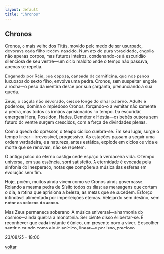 ```yaml
---
layout: default
title: "Chronos"
--- 
```


## Chronos

Cronos, o mais velho dos Titãs, movido pelo medo de ser usurpado, devorava cada filho recém-nascido. Num ato de pura voracidade, engolia não apenas corpos, mas futuros inteiros, condenando-os à escuridão silenciosa de seu ventre—um ciclo maldito onde o tempo não passava, apenas se repetia.

Enganado por Réia, sua esposa, cansada da carnificina, que nos panos luxuosos do sexto filho, envolve uma pedra. Cronos, sem suspeitar, engole a rocha—o peso da mentira desce por sua garganta, prenunciando a sua queda.

Zeus, o caçula não devorado, cresce longe do olhar paterno. Adulto e poderoso, domina o impiedoso Cronos, forçando-o a vomitar não somente a pedra, mas todos os irmãos aprisionados no tempo. Da escuridão emergem Hera, Poseidon, Hades, Deméter e Héstia—os bebês outrora sem futuro do ventre surgem crescidos, com a força de divindades plenas.

Com a queda do opressor, o tempo cíclico quebra-se. Em seu lugar, surge o tempo linear—irreversível, progressivo. As estações passam a seguir uma ordem verdadeira, e a natureza, antes estática, explode em ciclos de vida e morte que se renovam, não se repetem.

O antigo palco do eterno castigo cede espaço à verdadeira vida. O tempo universal, em sua essência, sorri satisfeito. A eternidade é evocada pela sinfonia do inesperado, notas que compõem a música das esferas em evolução sem fim.

Hoje, porém, muitos ainda vivem como se Cronos ainda governasse. Rolando a mesma pedra de Sísifo todos os dias: as mensagens que cortam o dia, a rotina que aprisiona a beleza, as metas que se sucedem. Esforço infindável alimentado por imperfeições eternas. Velejando sem destino, sem notar as belezas do acaso.

Mas Zeus permanece soberano. A música universal—a harmonia do cosmos—ainda quebra a monotonia. Ser ciente disso é libertar-se. É reconhecer que cada instante é único, um presente novo a viver. É escolher sentir o mundo como ele é: acíclico, linear—e por isso, precioso.

23/08/25 - 18:00

[voltar](./)